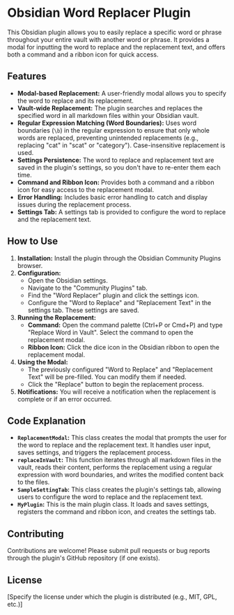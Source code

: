 # Obsidian Word Replacer Plugin

This Obsidian plugin allows you to easily replace a specific word or phrase throughout your entire vault with another word or phrase.  It provides a modal for inputting the word to replace and the replacement text, and offers both a command and a ribbon icon for quick access.

## Features

* **Modal-based Replacement:**  A user-friendly modal allows you to specify the word to replace and its replacement.
* **Vault-wide Replacement:**  The plugin searches and replaces the specified word in all markdown files within your Obsidian vault.
* **Regular Expression Matching (Word Boundaries):** Uses word boundaries (`\b`) in the regular expression to ensure that only whole words are replaced, preventing unintended replacements (e.g., replacing "cat" in "scat" or "category"). Case-insensitive replacement is used.
* **Settings Persistence:** The word to replace and replacement text are saved in the plugin's settings, so you don't have to re-enter them each time.
* **Command and Ribbon Icon:**  Provides both a command and a ribbon icon for easy access to the replacement modal.
* **Error Handling:** Includes basic error handling to catch and display issues during the replacement process.
* **Settings Tab:**  A settings tab is provided to configure the word to replace and the replacement text.

## How to Use

1. **Installation:** Install the plugin through the Obsidian Community Plugins browser.
2. **Configuration:**
    * Open the Obsidian settings.
    * Navigate to the "Community Plugins" tab.
    * Find the "Word Replacer" plugin and click the settings icon.
    * Configure the "Word to Replace" and "Replacement Text" in the settings tab.  These settings are saved.
3. **Running the Replacement:**
    * **Command:** Open the command palette (Ctrl+P or Cmd+P) and type "Replace Word in Vault". Select the command to open the replacement modal.
    * **Ribbon Icon:** Click the dice icon in the Obsidian ribbon to open the replacement modal.
4. **Using the Modal:**
    * The previously configured "Word to Replace" and "Replacement Text" will be pre-filled. You can modify them if needed.
    * Click the "Replace" button to begin the replacement process.
5. **Notifications:**  You will receive a notification when the replacement is complete or if an error occurred.

## Code Explanation

* **`ReplacementModal`:** This class creates the modal that prompts the user for the word to replace and the replacement text.  It handles user input, saves settings, and triggers the replacement process.
* **`replaceInVault`:** This function iterates through all markdown files in the vault, reads their content, performs the replacement using a regular expression with word boundaries, and writes the modified content back to the files.
* **`SampleSettingTab`:** This class creates the plugin's settings tab, allowing users to configure the word to replace and the replacement text.
* **`MyPlugin`:** This is the main plugin class. It loads and saves settings, registers the command and ribbon icon, and creates the settings tab.

## Contributing

Contributions are welcome!  Please submit pull requests or bug reports through the plugin's GitHub repository (if one exists).

## License

[Specify the license under which the plugin is distributed (e.g., MIT, GPL, etc.)]